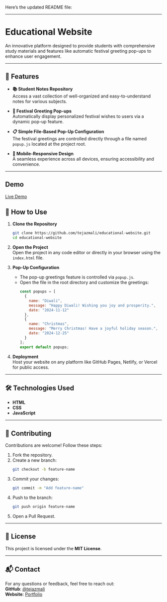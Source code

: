Here’s the updated README file:  

---

# Educational Website  

An innovative platform designed to provide students with comprehensive study materials and features like automatic festival greeting pop-ups to enhance user engagement.  

---

## 🌟 Features  

- **📚 Student Notes Repository**  
  Access a vast collection of well-organized and easy-to-understand notes for various subjects.  

- **🎉 Festival Greeting Pop-ups**  
  Automatically display personalized festival wishes to users via a dynamic pop-up feature.  

- **📋 Simple File-Based Pop-Up Configuration**  
  The festival greetings are controlled directly through a file named `popup.js` located at the project root.  

- **📱 Mobile-Responsive Design**  
  A seamless experience across all devices, ensuring accessibility and convenience.  

---
## Demo
[Live Demo](https://fundamental-academy.web.app/)



## 🚀 How to Use  

1. **Clone the Repository**  
   ```bash  
   git clone https://github.com/tejazmali/educational-website.git  
   cd educational-website  
   ```  

2. **Open the Project**  
   Open the project in any code editor or directly in your browser using the `index.html` file.  

3. **Pop-Up Configuration**  
   - The pop-up greetings feature is controlled via `popup.js`.  
   - Open the file in the root directory and customize the greetings:  
     ```javascript  
     const popups = [  
       {  
         name: "Diwali",  
         message: "Happy Diwali! Wishing you joy and prosperity.",  
         date: "2024-11-12"  
       },  
       {  
         name: "Christmas",  
         message: "Merry Christmas! Have a joyful holiday season.",  
         date: "2024-12-25"  
       }  
     ];  
     export default popups;  
     ```  

4. **Deployment**  
   Host your website on any platform like GitHub Pages, Netlify, or Vercel for public access.  

---

## 🛠️ Technologies Used  

- **HTML**  
- **CSS**  
- **JavaScript**  

---

## 🤝 Contributing  

Contributions are welcome! Follow these steps:  
1. Fork the repository.  
2. Create a new branch:  
   ```bash  
   git checkout -b feature-name  
   ```  
3. Commit your changes:  
   ```bash  
   git commit -m "Add feature-name"  
   ```  
4. Push to the branch:  
   ```bash  
   git push origin feature-name  
   ```  
5. Open a Pull Request.  

---

## 📜 License  

This project is licensed under the **MIT License**.  

---

## 📬 Contact  

For any questions or feedback, feel free to reach out:  
**GitHub**: [@tejazmali](https://github.com/tejazmali)  
**Website**: [Portfolio](https://tejasmali.vercel.app)



